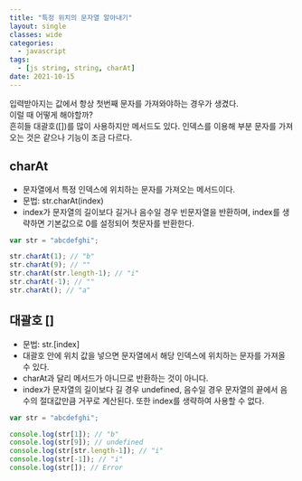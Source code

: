 ```yaml
---
title: "특정 위치의 문자열 알아내기"
layout: single
classes: wide
categories:
  - javascript
tags:
  - [js string, string, charAt]
date: 2021-10-15
---
```


입력받아지는 값에서 항상 첫번째 문자를 가져와야하는 경우가 생겼다.  
이럴 때 어떻게 해야할까?  
흔히들 대괄호([])를 많이 사용하지만 메서드도 있다. 인덱스를 이용해 부분 문자를 가져오는 것은 같으나 기능이 조금 다르다.


## charAt  
* 문자열에서 특정 인덱스에 위치하는 문자를 가져오는 메서드이다.
* 문법: str.charAt(index)  
* index가 문자열의 길이보다 길거나 음수일 경우 빈문자열을 반환하며, index를 생략하면 기본값으로 0를 설정되어 첫문자를 반환한다.

```javascript
var str = "abcdefghi";

str.charAt(1); // "b"
str.charAt(9); // ""
str.charAt(str.length-1); // "i"
str.charAt(-1); // ""
str.charAt(); // "a"
```

## 대괄호 []
* 문법: str.[index] 
* 대괄호 안에 위치 값을 넣으면 문자열에서 해당 인덱스에 위치하는 문자를 가져올 수 있다.
* charAt과 달리 메서드가 아니므로 반환하는 것이 아니다.
* index가 문자열의 길이보다 길 경우 undefined, 음수일 경우 문자열의 끝에서 음수의 절대값만큼 거꾸로 계산된다. 또한 index를 생략하여 사용할 수 없다.

```javascript
var str = "abcdefghi";

console.log(str[1]); // "b"
console.log(str[9]); // undefined
console.log(str[str.length-1]); // "i"
console.log(str[-1]); // "i"
console.log(str[]); // Error
```
